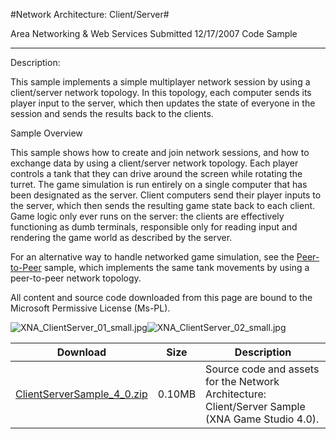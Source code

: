 #Network Architecture: Client/Server#

Area
Networking & Web Services
Submitted
12/17/2007
Code Sample

---

Description:

This sample implements a simple multiplayer network session by using a client/server network topology. In this topology, each computer sends its player input to the server, which then updates the state of everyone in the session and sends the results back to the clients.

Sample Overview

This sample shows how to create and join network sessions, and how to exchange data by using a client/server network topology. Each player controls a tank that they can drive around the screen while rotating the turret. The game simulation is run entirely on a single computer that has been designated as the server. Client computers send their player inputs to the server, which then sends the resulting game state back to each client. Game logic only ever runs on the server: the clients are effectively functioning as dumb terminals, responsible only for reading input and rendering the game world as described by the server.

For an alternative way to handle networked game simulation, see the [Peer-to-Peer](https://github.com/nkast/XNAGameStudio/tree/master/src/Network-Architecture-Peer-to-Peer/) sample, which implements the same tank movements by using a peer-to-peer network topology.


All content and source code downloaded from this page are bound to the Microsoft Permissive License (Ms-PL).

![XNA_ClientServer_01_small.jpg](https://github.com/nkast/XNAGameStudio/blob/master/Images/XNA_ClientServer_01_small.jpg)![XNA_ClientServer_02_small.jpg](https://github.com/nkast/XNAGameStudio/blob/master/Images/XNA_ClientServer_02_small.jpg)	

Download | Size | Description
---|---|---|
[ClientServerSample_4_0.zip](https://github.com/nkast/XNAGameStudio/blob/master/Samples/ClientServerSample_4_0.zip?raw=true) | 0.10MB | Source code and assets for the Network Architecture: Client/Server Sample (XNA Game Studio 4.0). 